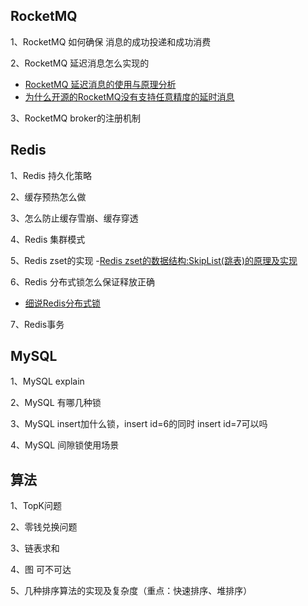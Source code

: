 ## RocketMQ
1、RocketMQ 如何确保 消息的成功投递和成功消费

2、RocketMQ 延迟消息怎么实现的
- [RocketMQ 延迟消息的使用与原理分析](http://silence.work/2018/12/16/RocketMQ-%E5%BB%B6%E8%BF%9F%E6%B6%88%E6%81%AF%E7%9A%84%E4%BD%BF%E7%94%A8%E4%B8%8E%E5%8E%9F%E7%90%86%E5%88%86%E6%9E%90/)
- [为什么开源的RocketMQ没有支持任意精度的延时消息](https://juejin.im/post/5dfb3f506fb9a0162d60b01b)


3、RocketMQ broker的注册机制


## Redis
1、Redis 持久化策略

2、缓存预热怎么做

3、怎么防止缓存雪崩、缓存穿透

4、Redis 集群模式

5、Redis zset的实现
-[Redis zset的数据结构:SkipList(跳表)的原理及实现](https://zhuanlan.zhihu.com/p/125767246)

6、Redis 分布式锁怎么保证释放正确
- [细说Redis分布式锁](https://juejin.im/post/5e61a454e51d4526f071e1df)

7、Redis事务



## MySQL
1、MySQL explain

2、MySQL 有哪几种锁

3、MySQL insert加什么锁，insert id=6的同时 insert id=7可以吗

4、MySQL 间隙锁使用场景


## 算法
1、TopK问题

2、零钱兑换问题

3、链表求和

4、图 可不可达

5、几种排序算法的实现及复杂度（重点：快速排序、堆排序）